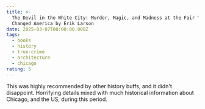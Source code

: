 ```yaml
---
title: >-
  The Devil in the White City: Murder, Magic, and Madness at the Fair That
  Changed America by Erik Larson
date: 2025-03-07T00:00:00.000Z
tags:
  - books
  - history
  - true-crime
  - architecture
  - chicago
rating: 5
---
```

This was highly recommended by other history buffs, and it didn't disappoint. Horrifying details mixed with much historical information about Chicago, and the US, during this period.
